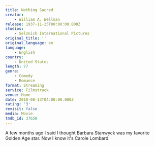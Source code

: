 ```yaml
---
title: Nothing Sacred
creator:
    - William A. Wellman
release: 1937-11-25T00:00:00.000Z
studios:
    - Selznick International Pictures
original_title: ''
original_language: en
language:
    - English
country:
    - United States
length: 77
genre:
    - Comedy
    - Romance
format: Streaming
service: Filmstruck
venue: Home
date: 2018-08-13T04:00:00.000Z
rating: '3'
revisit: false
media: Movie
tmdb_id: 37650
---
```


A few months ago I said I thought Barbara Stanwyck was my favorite Golden Age star. Now I know it's Carole Lombard.
